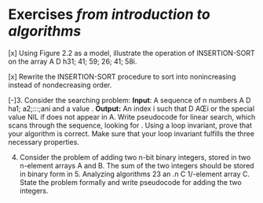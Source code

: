 # Exercises _from introduction to algorithms_

[x] Using Figure 2.2 as a model, illustrate the operation of INSERTION-SORT on the array A D h31; 41; 59; 26; 41; 58i.

[x] Rewrite the INSERTION-SORT procedure to sort into nonincreasing instead of nondecreasing order.

[-]3. Consider the searching problem:
**Input**: A sequence of n numbers A D ha1; a2;:::;ani and a value .
**Output:** An index i such that D AŒi or the special value NIL if does not appear in A.
Write pseudocode for linear search, which scans through the sequence, looking
for . Using a loop invariant, prove that your algorithm is correct. Make sure that
your loop invariant fulfills the three necessary properties.

4. Consider the problem of adding two n-bit binary integers, stored in two n-element
   arrays A and B. The sum of the two integers should be stored in binary form in 5. Analyzing algorithms 23 an .n C 1/-element array C. State the problem formally and write pseudocode for
   adding the two integers.
